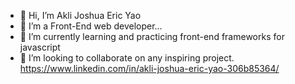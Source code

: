 - 👋 Hi, I’m Akli Joshua Eric Yao
- 👀 I’m a Front-End web developer... 
- 🌱 I’m currently learning and practicing front-end frameworks for javascript
- 💞️ I’m looking to collaborate on any inspiring project.
https://www.linkedin.com/in/akli-joshua-eric-yao-306b85364/

